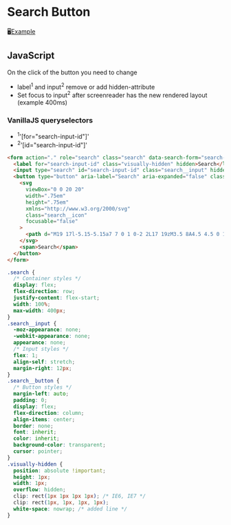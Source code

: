 # Search Button

🖥️[Example](search-button.html)

## JavaScript

On the click of the button you need to change
- label<sup>1</sup> and input<sup>2</sup> remove or add hidden-attribute
- Set focus to input<sup>2</sup> after screenreader has the new rendered layout (example 400ms)

### VanillaJS queryselectors
- <sup>1</sup>'[for="search-input-id"]'
- <sup>2</sup>'[id="search-input-id"]'

``` html
<form action="." role="search" class="search" data-search-form="search-input-id">
  <label for="search-input-id" class="visually-hidden" hidden>Search</label>
  <input type="search" id="search-input-id" class="search__input" hidden>
  <button type="button" aria-label="Search" aria-expanded="false" class="search__button">
    <svg
      viewBox="0 0 20 20"
      width=".75em"
      height=".75em"
      xmlns="http://www.w3.org/2000/svg"
      class="search__icon"
      focusable="false"
    >
      <path d="M19 17l-5.15-5.15a7 7 0 1 0-2 2L17 19zM3.5 8A4.5 4.5 0 1 1 8 12.5 4.5 4.5 0 0 1 3.5 8z"/>
    </svg>
    <span>Search</span>
  </button>
</form>
```

```css
.search {
  /* Container styles */
  display: flex;
  flex-direction: row;
  justify-content: flex-start;
  width: 100%;
  max-width: 400px;
}
.search__input {
  -moz-appearance: none;
  -webkit-appearance: none;
  appearance: none;
  /* Input styles */
  flex: 1;
  align-self: stretch;
  margin-right: 12px;
}
.search__button {
  /* Button styles */
  margin-left: auto;
  padding: 0;
  display: flex;
  flex-direction: column;
  align-items: center;
  border: none;
  font: inherit;
  color: inherit;
  background-color: transparent;
  cursor: pointer;
}
.visually-hidden { 
  position: absolute !important;
  height: 1px; 
  width: 1px;
  overflow: hidden;
  clip: rect(1px 1px 1px 1px); /* IE6, IE7 */
  clip: rect(1px, 1px, 1px, 1px);
  white-space: nowrap; /* added line */
}
```
